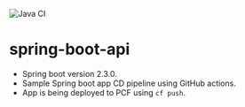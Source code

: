 ![Java CI](https://github.com/yatinkhadilkar/spring-boot-api/workflows/Java%20CI/badge.svg)

# spring-boot-api

- Spring boot version 2.3.0.
- Sample Spring boot app CD pipeline using GitHub actions. 
- App is being deployed to PCF using `cf push`.